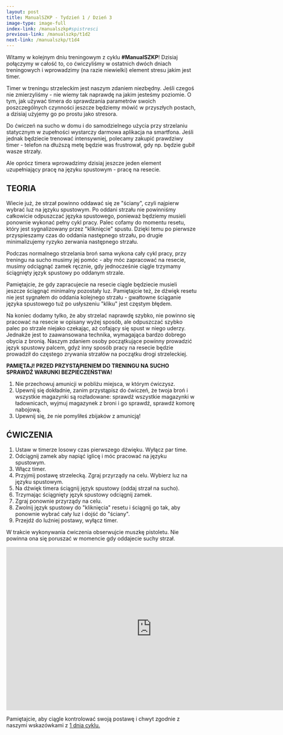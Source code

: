 ```yaml
---
layout: post
title: ManualSZKP - Tydzień 1 / Dzień 3
image-type: image-full
index-link: /manualszkp#spistresci
previous-link: /manualszkp/t1d2
next-link: /manualszkp/t1d4
---
```


Witamy w kolejnym dniu treningowym z cyklu **#ManualSZKP**! Dzisiaj połączymy w całość to, co ćwiczyliśmy w ostatnich dwóch dniach treningowych i wprowadzimy (na razie niewielki) element stresu jakim jest timer.

Timer w treningu strzeleckim jest naszym zdaniem niezbędny. Jeśli czegoś nie zmierzyliśmy - nie wiemy tak naprawdę na jakim jesteśmy poziomie. O tym, jak używać timera do sprawdzania parametrów swoich poszczególnych czynności jeszcze będziemy mówić w przyszłych postach, a dzisiaj użyjemy go po prostu jako stresora.

Do ćwiczeń na sucho w domu i do samodzielnego użycia przy strzelaniu statycznym w zupełności wystarczy darmowa aplikacja na smartfona. Jeśli jednak będziecie trenować intensywniej, polecamy zakupić prawdziwy timer - telefon na dłuższą metę będzie was frustrował, gdy np. będzie gubił wasze strzały.

Ale oprócz timera wprowadzimy dzisiaj jeszcze jeden element uzupełniający pracę na języku spustowym - pracę na resecie.

## TEORIA

Wiecie już, że strzał powinno oddawać się ze "ściany", czyli najpierw wybrać luz na języku spustowym. Po oddani strzału nie powinniśmy całkowicie odpuszczać języka spustowego, ponieważ będziemy musieli ponownie wykonać pełny cykl pracy. Palec cofamy do momentu resetu, który jest sygnalizowany przez "kliknięcie" spustu. Dzięki temu po pierwsze przyspieszamy czas do oddania następnego strzału, po drugie minimalizujemy ryzyko zerwania następnego strzału.

Podczas normalnego strzelania broń sama wykona cały cykl pracy, przy treningu na sucho musimy jej pomóc - aby móc zapracować na resecie, musimy odciągnąć zamek ręcznie, gdy jednocześnie ciągle trzymamy ściągnięty język spustowy po oddanym strzale.

Pamiętajcie, że gdy zapracujecie na resecie ciągle będziecie musieli jeszcze ściągnąć minimalny pozostały luz. Pamiętajcie też, że dźwięk resetu nie jest sygnałem do oddania kolejnego strzału - gwałtowne ściąganie języka spustowego tuż po usłyszeniu "kliku" jest częstym błędem.

Na koniec dodamy tylko, że aby strzelać naprawdę szybko, nie powinno się pracować na resecie w opisany wyżej sposób, ale odpuszczać szybko palec po strzale niejako czekając, aż cofający się spust w niego uderzy. Jednakże jest to zaawansowana technika, wymagająca bardzo dobrego obycia z bronią. Naszym zdaniem osoby początkujące powinny prowadzić język spustowy palcem, gdyż inny sposób pracy na resecie będzie prowadził do częstego zrywania strzałów na początku drogi strzeleckiej.

**PAMIĘTAJ! PRZED PRZYSTĄPIENIEM DO TRENINGU NA SUCHO SPRAWDŹ WARUNKI BEZPIECZEŃSTWA!**

1. Nie przechowuj amunicji w pobliżu miejsca, w którym ćwiczysz.
2. Upewnij się dokładnie, zanim przystąpisz do ćwiczeń, że twoja broń i wszystkie magazynki są rozładowane: sprawdź wszystkie magazynki w ładownicach, wyjmuj magazynek z broni i go sprawdź, sprawdź komorę nabojową.
3. Upewnij się, że nie pomyliłeś zbijaków z amunicją!

## ĆWICZENIA

1. Ustaw w timerze losowy czas pierwszego dźwięku. Wyłącz par time.
2. Odciągnij zamek aby napiąć iglicę i móc pracować na języku spustowym.
3. Włącz timer.
4. Przyjmij postawę strzelecką. Zgraj przyrządy na celu. Wybierz luz na języku spustowym.
5. Na dźwięk timera ściągnij język spustowy (oddaj strzał na sucho).
6. Trzymając ściągnięty język spustowy odciągnij zamek.
7. Zgraj ponownie przyrządy na celu.
8. Zwolnij język spustowy do "kliknięcia" resetu i ściągnij go tak, aby ponownie wybrać cały luz i dojść do "ściany".
9. Przejdź do luźniej postawy, wyłącz timer.

W trakcie wykonywania ćwiczenia obserwujcie muszkę pistoletu. Nie powinna ona się poruszać w momencie gdy oddajecie suchy strzał.

<center><iframe width="768" height="432" src="https://www.youtube.com/embed/GbVIXXvFwVw" title="YouTube video player" frameborder="0" allow="accelerometer; autoplay; clipboard-write; encrypted-media; gyroscope; picture-in-picture" allowfullscreen></iframe></center>

Pamiętajcie, aby ciągle kontrolować swoją postawę i chwyt zgodnie z naszymi wskazówkami z <a href="/manualszkp/t1d1/">1 dnia cyklu.</a>